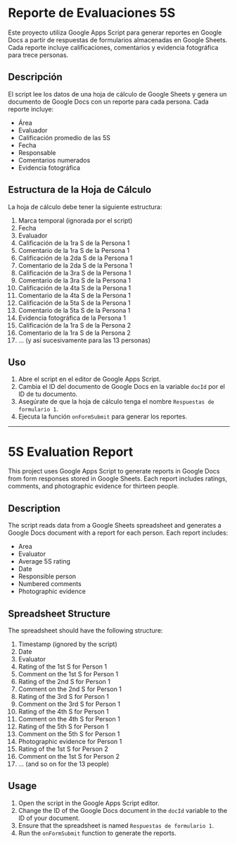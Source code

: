 # Reporte de Evaluaciones 5S

Este proyecto utiliza Google Apps Script para generar reportes en Google Docs a partir de respuestas de formularios almacenadas en Google Sheets. Cada reporte incluye calificaciones, comentarios y evidencia fotográfica para trece personas.

## Descripción

El script lee los datos de una hoja de cálculo de Google Sheets y genera un documento de Google Docs con un reporte para cada persona. Cada reporte incluye:

- Área
- Evaluador
- Calificación promedio de las 5S
- Fecha
- Responsable
- Comentarios numerados
- Evidencia fotográfica

## Estructura de la Hoja de Cálculo

La hoja de cálculo debe tener la siguiente estructura:

1. Marca temporal (ignorada por el script)
2. Fecha
3. Evaluador
4. Calificación de la 1ra S de la Persona 1
5. Comentario de la 1ra S de la Persona 1
6. Calificación de la 2da S de la Persona 1
7. Comentario de la 2da S de la Persona 1
8. Calificación de la 3ra S de la Persona 1
9. Comentario de la 3ra S de la Persona 1
10. Calificación de la 4ta S de la Persona 1
11. Comentario de la 4ta S de la Persona 1
12. Calificación de la 5ta S de la Persona 1
13. Comentario de la 5ta S de la Persona 1
14. Evidencia fotográfica de la Persona 1
15. Calificación de la 1ra S de la Persona 2
16. Comentario de la 1ra S de la Persona 2
17. ... (y así sucesivamente para las 13 personas)

## Uso

1. Abre el script en el editor de Google Apps Script.
2. Cambia el ID del documento de Google Docs en la variable `docId` por el ID de tu documento.
3. Asegúrate de que la hoja de cálculo tenga el nombre `Respuestas de formulario 1`.
4. Ejecuta la función `onFormSubmit` para generar los reportes.
____________________________________________________________________________________________________________________
# 5S Evaluation Report

This project uses Google Apps Script to generate reports in Google Docs from form responses stored in Google Sheets. Each report includes ratings, comments, and photographic evidence for thirteen people.

## Description

The script reads data from a Google Sheets spreadsheet and generates a Google Docs document with a report for each person. Each report includes:

- Area
- Evaluator
- Average 5S rating
- Date
- Responsible person
- Numbered comments
- Photographic evidence

## Spreadsheet Structure

The spreadsheet should have the following structure:

1. Timestamp (ignored by the script)
2. Date
3. Evaluator
4. Rating of the 1st S for Person 1
5. Comment on the 1st S for Person 1
6. Rating of the 2nd S for Person 1
7. Comment on the 2nd S for Person 1
8. Rating of the 3rd S for Person 1
9. Comment on the 3rd S for Person 1
10. Rating of the 4th S for Person 1
11. Comment on the 4th S for Person 1
12. Rating of the 5th S for Person 1
13. Comment on the 5th S for Person 1
14. Photographic evidence for Person 1
15. Rating of the 1st S for Person 2
16. Comment on the 1st S for Person 2
17. ... (and so on for the 13 people)

## Usage

1. Open the script in the Google Apps Script editor.
2. Change the ID of the Google Docs document in the `docId` variable to the ID of your document.
3. Ensure that the spreadsheet is named `Respuestas de formulario 1`.
4. Run the `onFormSubmit` function to generate the reports.

